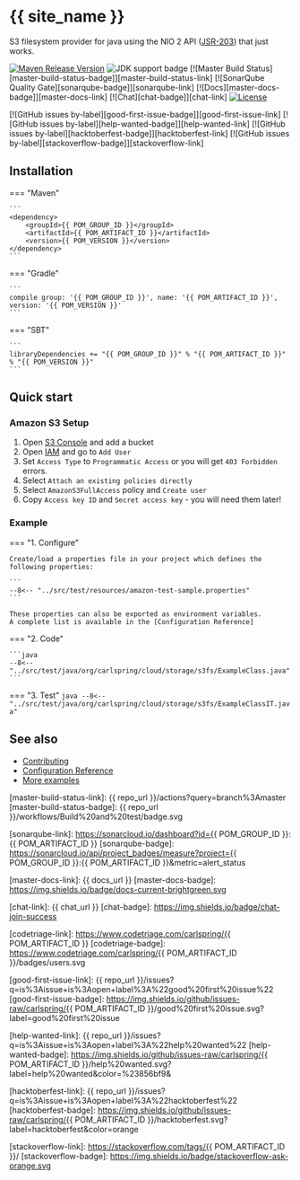 # {{ site_name }}

S3 filesystem provider for java using the NIO 2 API ([JSR-203]) that just works.

[![Maven Release Version][maven-central-badge]][maven-central-link] 
![JDK support badge][jdk-support-badge] 
[![Master Build Status][master-build-status-badge]][master-build-status-link] 
[![SonarQube Quality Gate][sonarqube-badge]][sonarqube-link] 
[![Docs][master-docs-badge]][master-docs-link] 
[![Chat][chat-badge]][chat-link] 
[![License][license-badge]][license-link] 
<!-- [![Help Contribute to Open Source][codetriage-badge]][codetriage-link] -->
[![GitHub issues by-label][good-first-issue-badge]][good-first-issue-link]
[![GitHub issues by-label][help-wanted-badge]][help-wanted-link]
[![GitHub issues by-label][hacktoberfest-badge]][hacktoberfest-link]
[![GitHub issues by-label][stackoverflow-badge]][stackoverflow-link]

## Installation

=== "Maven" 
    
    ```
    <dependency>
        <groupId>{{ POM_GROUP_ID }}</groupId>
        <artifactId>{{ POM_ARTIFACT_ID }}</artifactId>
        <version>{{ POM_VERSION }}</version>
    </dependency>
    ```

=== "Gradle"
    
    ```
    compile group: '{{ POM_GROUP_ID }}', name: '{{ POM_ARTIFACT_ID }}', version: '{{ POM_VERSION }}'
    ```

=== "SBT"
    
    ```
    libraryDependencies += "{{ POM_GROUP_ID }}" % "{{ POM_ARTIFACT_ID }}" % "{{ POM_VERSION }}"
    ```


## Quick start

### Amazon S3 Setup

1. Open [S3 Console] and add a bucket
2. Open [IAM] and go to `Add User`
3. Set `Access Type` to `Programmatic Access` or you will get `403 Forbidden` errors.
4. Select `Attach an existing policies directly`
5. Select `AmazonS3FullAccess` policy and `Create user`
6. Copy `Access key ID` and `Secret access key` - you will need them later!

### Example

=== "1. Configure"

    Create/load a properties file in your project which defines the following properties:
    
    ```
    --8<-- "../src/test/resources/amazon-test-sample.properties"
    ``` 
    
    These properties can also be exported as environment variables.
    A complete list is available in the [Configuration Reference]

=== "2. Code"

    ```java
    --8<-- "../src/test/java/org/carlspring/cloud/storage/s3fs/ExampleClass.java"
    ```

=== "3. Test"
    ```java
    --8<-- "../src/test/java/org/carlspring/cloud/storage/s3fs/ExampleClassIT.java"
    ```


## See also

* [Contributing]
* [Configuration Reference]
* [More examples]


[<--# Links -->]: #
[JSR-203]: https://jcp.org/en/jsr/detail?id=203 "JSR-203"
[Contributing]: ./contributing/index.md "Contributing"
[Configuration Reference]: ./reference/configuration.md "Configuration Reference"
[More examples]: ./reference/examples.md "More examples"
[S3 Console]: https://s3.console.aws.amazon.com/s3/home "Amazon S3 Console"
[IAM]: https://console.aws.amazon.com/iam/home "Amazon IAM"

[<--# Badges -->]: #
[jdk-support-badge]: https://img.shields.io/badge/JDK-8%20and%2011-blue

[maven-central-link]: https://repo1.maven.org/maven2/org/carlspring/cloud/aws/s3fs-nio/
[maven-central-badge]: https://img.shields.io/maven-metadata/v?metadataUrl=https%3A%2F%2Frepo1.maven.org%2Fmaven2%2Forg%2Fcarlspring%2Fcloud%2Faws%2Fs3fs-nio%2Fmaven-metadata.xml

[master-build-status-link]: {{ repo_url }}/actions?query=branch%3Amaster
[master-build-status-badge]: {{ repo_url }}/workflows/Build%20and%20test/badge.svg

[sonarqube-link]: https://sonarcloud.io/dashboard?id={{ POM_GROUP_ID }}:{{ POM_ARTIFACT_ID }}
[sonarqube-badge]: https://sonarcloud.io/api/project_badges/measure?project={{ POM_GROUP_ID }}:{{ POM_ARTIFACT_ID }}&metric=alert_status

[master-docs-link]: {{ docs_url }}
[master-docs-badge]: https://img.shields.io/badge/docs-current-brightgreen.svg

[chat-link]: {{ chat_url }}
[chat-badge]: https://img.shields.io/badge/chat-join-success

[license-link]: https://opensource.org/licenses/Apache-2.0
[license-badge]: https://img.shields.io/badge/License-Apache%202.0-brightgreen.svg

[codetriage-link]: https://www.codetriage.com/carlspring/{{ POM_ARTIFACT_ID }}
[codetriage-badge]: https://www.codetriage.com/carlspring/{{ POM_ARTIFACT_ID }}/badges/users.svg

[good-first-issue-link]: {{ repo_url }}/issues?q=is%3Aissue+is%3Aopen+label%3A%22good%20first%20issue%22
[good-first-issue-badge]: https://img.shields.io/github/issues-raw/carlspring/{{ POM_ARTIFACT_ID }}/good%20first%20issue.svg?label=good%20first%20issue

[help-wanted-link]: {{ repo_url }}/issues?q=is%3Aissue+is%3Aopen+label%3A%22help%20wanted%22
[help-wanted-badge]: https://img.shields.io/github/issues-raw/carlspring/{{ POM_ARTIFACT_ID }}/help%20wanted.svg?label=help%20wanted&color=%23856bf9& 

[hacktoberfest-link]: {{ repo_url }}/issues?q=is%3Aissue+is%3Aopen+label%3A%22hacktoberfest%22
[hacktoberfest-badge]: https://img.shields.io/github/issues-raw/carlspring/{{ POM_ARTIFACT_ID }}/hacktoberfest.svg?label=hacktoberfest&color=orange

[stackoverflow-link]: https://stackoverflow.com/tags/{{ POM_ARTIFACT_ID }}/
[stackoverflow-badge]: https://img.shields.io/badge/stackoverflow-ask-orange.svg
